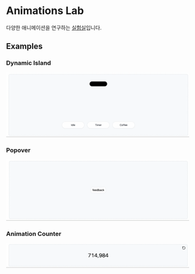 # Animations Lab

다양한 애니메이션을 연구하는 [실험실](https://animations-lab-jy.vercel.app/)입니다.

## Examples

### Dynamic Island

  <img width="500" src="src/assets/dynamic-island.gif"/>

### Popover

  <img width="500" src="src/assets/popover.gif"/>

### Animation Counter

  <img width="500" src="src/assets/animation-couter.gif"/>
